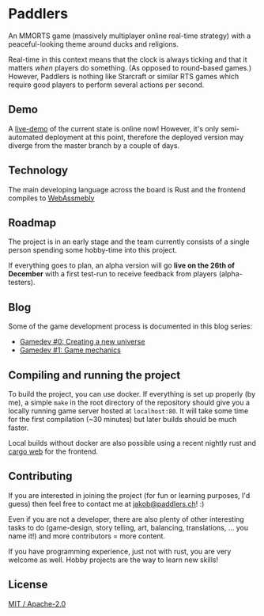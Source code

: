 # Paddlers

An MMORTS game (massively multiplayer online real-time strategy) with a peaceful-looking theme around ducks and religions.

Real-time in this context means that the clock is always ticking and that it matters *when* players do something. (As opposed to round-based games.)
However, Paddlers is nothing like Starcraft or similar RTS games which require good players to perform several actions per second.

## Demo

A [live-demo](http://demo.paddlers.ch) of the current state is online now! However, it's only semi-automated deployment at this point, therefore the deployed version may diverge from the master branch by a couple of days.


## Technology

The main developing language across the board is Rust and the frontend compiles to [WebAssmebly](https://webassembly.org/) 


##  Roadmap

The project is in an early stage and the team currently consists of a single person spending some hobby-time into this project.

If everything goes to plan, an alpha version will go **live on the 26th of December** with a first test-run to receive feedback from players (alpha-testers).

## Blog

Some of the game development process is documented in this blog series:

- [Gamedev #0: Creating a new universe](https://www.jakobmeier.ch/blogging/Paddlers_0.html)
- [Gamedev #1: Game mechanics](https://www.jakobmeier.ch/blogging/Paddlers_1.html)


## Compiling and running the project 

To build the project, you can use docker. 
If everything is set up properly (by me), a simple `make` in the root directory of the repository should give you a locally running game server hosted at `localhost:80`.
It will take some time for the first compilation (~30 minutes) but later builds should be much faster.

Local builds without docker are also possible using a recent nightly rust and [cargo web](https://github.com/koute/cargo-web) for the frontend.

## Contributing
If you are interested in joining the project (for fun or learning purposes, I'd guess) then feel free to contact me at jakob@paddlers.ch! :)

Even if you are not a developer, there are also plenty of other interesting tasks to do (game-design, story telling, art, balancing, translations, ... you name it!) and more contributors = more content.

If you have programming experience, just not with rust, you are very welcome as well. Hobby projects are the way to learn new skills!

## License
[MIT / Apache-2.0](https://github.com/jakmeier/paddlers-browser-game/blob/master/LICENSE.md)